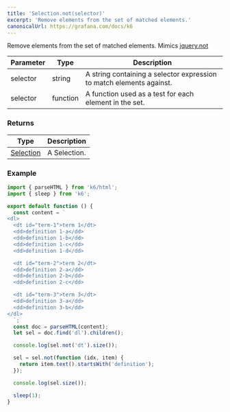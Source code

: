 ```yaml
---
title: 'Selection.not(selector)'
excerpt: 'Remove elements from the set of matched elements.'
canonicalUrl: https://grafana.com/docs/k6
---
```


Remove elements from the set of matched elements.
Mimics [jquery.not](https://api.jquery.com/not/)

| Parameter | Type     | Description                                                          |
| --------- | -------- | -------------------------------------------------------------------- |
| selector  | string   | A string containing a selector expression to match elements against. |
| selector  | function | A function used as a test for each element in the set.               |

### Returns

| Type                                           | Description  |
| ---------------------------------------------- | ------------ |
| [Selection](/javascript-api/k6-html/selection) | A Selection. |

### Example

<CodeGroup labels={[]}>

```javascript
import { parseHTML } from 'k6/html';
import { sleep } from 'k6';

export default function () {
  const content = `
<dl>
  <dt id="term-1">term 1</dt>
  <dd>definition 1-a</dd>
  <dd>definition 1-b</dd>
  <dd>definition 1-c</dd>
  <dd>definition 1-d</dd>

  <dt id="term-2">term 2</dt>
  <dd>definition 2-a</dd>
  <dd>definition 2-b</dd>
  <dd>definition 2-c</dd>

  <dt id="term-3">term 3</dt>
  <dd>definition 3-a</dd>
  <dd>definition 3-b</dd>
</dl>
  `;
  const doc = parseHTML(content);
  let sel = doc.find('dl').children();

  console.log(sel.not('dt').size());

  sel = sel.not(function (idx, item) {
    return item.text().startsWith('definition');
  });

  console.log(sel.size());

  sleep(1);
}
```

</CodeGroup>
